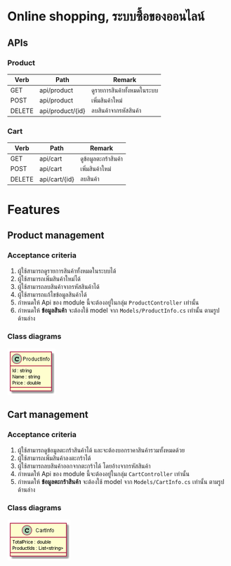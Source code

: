 # Online shopping, ระบบซื้อของออนไลน์

## APIs
### Product
|Verb|Path|Remark|
|--|--|--|
|GET|api/product|ดูรายการสินค้าทั้งหมดในระบบ|
|POST|api/product|เพิ่มสินค้าใหม่|
|DELETE|api/product/{id}|ลบสินค้าจากรหัสสินค้า|

### Cart
|Verb|Path|Remark|
|--|--|--|
|GET|api/cart|ดูข้อมูลตะกร้าสินค้า|
|POST|api/cart|เพิ่มสินค้าใหม่|
|DELETE|api/cart/{id}|ลบสินค้า|

# Features
## Product management
### Acceptance criteria
1. ผู้ใช้สามารถดูรายการสินค้าทั้งหมดในระบบได้
1. ผู้ใช้สามารถเพิ่มสินค้าใหม่ได้
1. ผู้ใช้สามารถลบสินค้าจากรหัสสินค้าได้
1. ผู้ใช้สามารถแก้ไขข้อมูลสินค้าได้
1. กำหนดให้ Api ของ module นี้จะต้องอยู่ในกลุ่ม `ProductController` เท่านั้น
1. กำหนดให้ **ข้อมูลสินค้า** จะต้องใช้ model จาก `Models/ProductInfo.cs` เท่านั้น ตามรูปด้านล่าง
### Class diagrams
![img](Diagrams/ProductInfo.png)

## Cart management
### Acceptance criteria
1. ผู้ใช้สามารถดูข้อมูลตะกร้าสินค้าได้ และจะต้องบอกราคาสินค้ารวมทั้งหมดด้วย
1. ผู้ใช้สามารถเพิ่มสินค้าลงตะกร้าได้
1. ผู้ใช้สามารถลบสินค้าออกจากตะกร้าได้ โดยอ้างจากรหัสสินค้า
1. กำหนดให้ Api ของ module นี้จะต้องอยู่ในกลุ่ม `CartController` เท่านั้น
1. กำหนดให้ **ข้อมูลตะกร้าสินค้า** จะต้องใช้ model จาก `Models/CartInfo.cs` เท่านั้น ตามรูปด้านล่าง
### Class diagrams
![img](Diagrams/CartInfo.png)